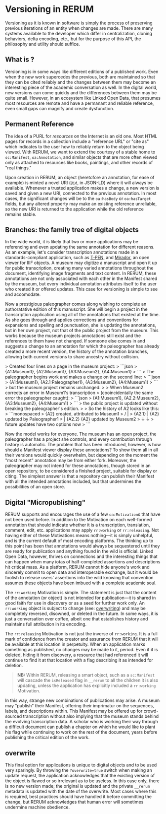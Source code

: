 # Versioning in RERUM

Versioning as it is known in software is simply the process of preserving
previous iterations of an entity when changes are made. There are many systems
available to the developer which differ in centralization, cloning behaviors,
delta encoding, etc., but for the purpose of this API, the philosophy and utility
should suffice.

## What is ?

Versioning is in some ways like different editions of a published work. Even when
the new work supercedes the previous, both are maintained so that they can be cited
reliably and the changes between them may become an interesting piece of the academic
conversation as well. In the digital world, new versions can come quickly and the
differences between them may be quite small. However, in an ecosystem like Linked
Open Data, that presumes most resources are remote and have a permanant and reliable
reference, even small gaps can magnify and create dysfunction.

## Permanent Reference

The idea of a <abbreviation title="Permanent Uniform Resource Locator">PURL</abbreviation>
for *resources* on the Internet is an old one. Most HTML pages for records in a collection
include a "reference URL" or "cite as" which indicates to the user how to reliably return
to the object being viewed. With RERUM, we want to extend the courtesy of a stable home
to `sc:Manifest`, `oa:Annotation`, and similar objects that are more often viewed only
as attached to resources like books, paintings, and other records of "real things."

Upon creation in RERUM, an object (heretofore an annotation, for ease of example) is
minted a novel URI (`@id`, in JSON-LD) where it will always be available. Whenever a
trusted application makes a change, a new version is saved and given a new URI,
connected to the previous annotation. In most cases, the significant changes will be
to the `oa:hasBody` or `oa:hasTarget` fields, but any altered property may make an
existing reference unreliable, so the new URI is returned to the application while 
the old reference remains stable.

## Branches: the family tree of digital objects

In the wide world, it is likely that two or more applications may be referencing and
even updating the same annotation for different reasons. As an example, let's consider
transcription annotations made in a standards-compliant application, such as [T&#8209;PEN](http://t-pen.org),
and [Mirador](http://projectmirador.org), an open viewer for IIIF objects. A museum may
digitize a manuscript and open it up for public transcription, creating many varied
annotations throughout the document, identifying image fragments and text content. In
RERUM, these annotations are not only associated with each other in the Manifest shared
by the museum, but every individual annotation attributes itself to the user who created
it or offered updates. This case for versioning is simple to see and accomodate. 

Now a prestigious paleographer comes along wishing to complete an authoratative edition of
this manuscript. She will begin a project in the transcription application using all of the
annotations that existed at the time. As she goes through and applies corrections and
conventions for expansions and spelling and punctuation, she is updating the annotations,
but in her own project, not that of the public project from the museum. This works because
the museum projects annotations still exist and the references to them have not changed.
If someone else comes in and suggests a change to an annotation for which the paleographer
has already created a more recent version, the history of the annotation branches, allowing
both current versions to share ancestry without collision.

<span style="font-style:initial !important">
> Created four lines on a page in the museum project:
> ```json
> {A1:Museum1}, {A2:Museum1}, {A3:Museum2}, {A4:Museum1}
> ```
> The paleographer begins work and makes a change on the second line:
> ```json
> {A1:Museum1}, {A2.1:Paleographer1}, {A3:Museum2}, {A4:Museum1}
> ```
> but the museum project remains unchanged.
> 
> When Museum2 corrects an error in Museum1's transcription 
> (cooincidentally the same error the paleographer caught):
> ```json
> {A1:Museum1}, {A2.2:Museum2}, {A3:Museum2}, {A4:Museum1}
> ```
> the public project is updated without breaking the paleographer's edition.
> 
> So the history of A2 looks like this:
> ```monospaced
>             {A2}                created, attributed to Museum1
>             / |
>        {A2.1} |                 {A2} updated by Paleographer1
>           |  {A2.2}             {A2} updated by Museum2
>           ↓   ↓
>     future updates have two options now
> ``` 
</span>

Now the model works for everyone. The museum has an open project, the paleographer has a
project she controls, and every contribution through history is automatic. The problem
that has been introduced, however, is how should a Manifest viewer display these annotations?
To show them all in all their versions would quickly overwhelm, but depending on the moment
the "most recent" annotation may be from either fork. Moreover, the paleographer may not
intend for these annotations, though stored in an open repository, to be considered a
finished project, suitable for display or citing. The simplest answer is that a repository
can publish their Manifest with all the intended annotations included, but that undermines
the possibilities of an open store.

## Digital "Micropublishing"

RERUM supports and encourages the use of a few `oa:Motivation`s that have not been used
before. In addition to the Motivation on each well-formed annotation that should indicate
whether it is a transcription, translation, comment, edit, etc. applications may apply
`rr:working` or `rr:releasing`. Not having either of these Motivations means nothing—it
is simply unhelpful, and is the current default of most encoding platforms. The thinking
up to this point has been that annotations would always be sequestered until they are ready
for publication and anything found in the wild is official. Linked Open Data, however, thrives
on connections and the interesting things that can happen when many iotas of half-completed
assertions and descriptions hit critical mass. As a platform, RERUM cannot hide anyone's
work and sincerely commit to open data and interoperable exchange, but it would be foolish
to release users' assertions into the wild knowing that convention assumes these objects
have been imbued with a complete academic soul.

The `rr:working` Motivation is simple. The statement is just that the content of the
annotation (or object) is not intended for publication—it is shared in good faith for use
in discovery or as a seed for further work only. An `rr:working` object is subject to
change (see: [overwriting](#overwrite)) and may be completely reversed, disowned, or deleted
in the future. In some ways, it is just a conversation over coffee, albeit one that
establishes history and maintains full attribution in its encoding.

The `rr:releasing` Motivation is not just the inverse of `rr:working`. It is a full
mark of confidence from the creator and assurance from RERUM that it will be available
at this location in perpetuity. When an application marks something as published, no
changes may be made to it, period. Even if it is deleted, hiding it from discovery, a
resource that had referenced it will continue to find it at that location with a flag
describing it as intended for deletion.

> **NB:** Within RERUM, releasing a smart object, such as a `sc:Manifest` will cascade the
> `isReleased` flag in `__rerum` to all the children it is also updating, unless the application
> has explicitly included a `rr:working` Motivation.

In this way, strange new combinations of publications may arise. A museum may "publish"
their Manifest, offering their imprimatur on the sequences, labels, and descriptions
within. This Manifest may be offered up for crowd-sourced transcription without also
implying that the museum stands behind the evolving transcription data. A scholar who
is working their way through a difficult document can publish a chapter on which he
would like to plant his flag while continuing to work on the rest of the document,
years before publishing the critical edition of the work.

## overwrite

This final option for applications is unique to digital objects and to be used very 
sparingly. By throwing the `?overwrite=true` switch when making an update request,
the application acknowledges that the existing version of the object is flawed or
so irrelevant as to be useless. In this case only, there is no new version made;
the original is updated and the private `__rerum` metadata is updated with the date
of the overwrite. Most cases where this is required, best practices should have handled
it before committing the change, but RERUM acknowledges that human error will
sometimes undermine machine obedience.
